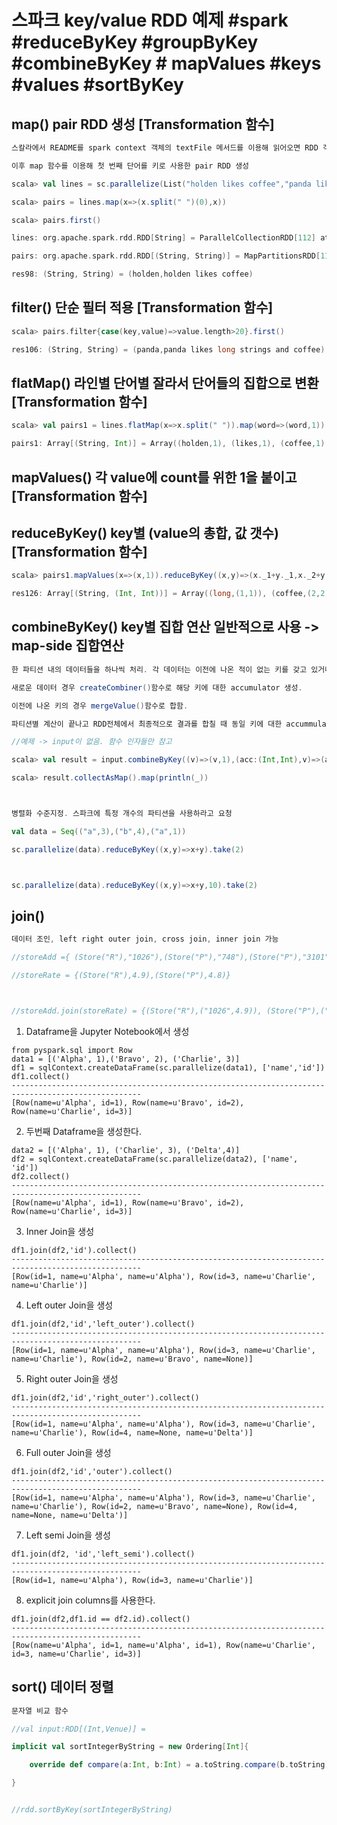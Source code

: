 # 스파크 key/value RDD 예제 #spark #reduceByKey #groupByKey #combineByKey # mapValues #keys #values #sortByKey



## **map() pair RDD 생성** [Transformation 함수]

```scala
스칼라에서 README를 spark context 객체의 textFile 메서드를 이용해 읽어오면 RDD 객체가 생성됨

이후 map 함수를 이용해 첫 번째 단어를 키로 사용한 pair RDD 생성

scala> val lines = sc.parallelize(List("holden likes coffee","panda likes long strings and coffee"))

scala> pairs = lines.map(x=>(x.split(" ")(0),x))

scala> pairs.first()

lines: org.apache.spark.rdd.RDD[String] = ParallelCollectionRDD[112] at parallelize at <console>:32

pairs: org.apache.spark.rdd.RDD[(String, String)] = MapPartitionsRDD[113] at map at <console>:34

res98: (String, String) = (holden,holden likes coffee)
```



## **filter() 단순 필터 적용** [Transformation 함수]

```scala
scala> pairs.filter{case(key,value)=>value.length>20}.first()

res106: (String, String) = (panda,panda likes long strings and coffee)
```



## **flatMap() 라인별 단어별 잘라서 단어들의 집합으로 변환** [Transformation 함수]

```scala
scala> val pairs1 = lines.flatMap(x=>x.split(" ")).map(word=>(word,1)).take(10)

pairs1: Array[(String, Int)] = Array((holden,1), (likes,1), (coffee,1), (panda,1), (likes,1), (long,1), (strings,1), (and,1), (coffee,1))
```



## **mapValues() 각 value에 count를 위한 1을 붙이고** [Transformation 함수]

## **reduceByKey() key별 (value의 총합, 값 갯수)** [Transformation 함수]

```scala
scala> pairs1.mapValues(x=>(x,1)).reduceByKey((x,y)=>(x._1+y._1,x._2+y._2)).take(6)

res126: Array[(String, (Int, Int))] = Array((long,(1,1)), (coffee,(2,2)), (holden,(1,1)), (likes,(2,2)), (panda,(1,1)), (strings,(1,1)))
```



## **combineByKey() key별 집합 연산 일반적으로 사용 -> map-side 집합연산**

```scala
한 파티션 내의 데이터들을 하나씩 처리. 각 데이터는 이전에 나온 적이 없는 키를 갖고 있거나 이전에 나온 적이 있는 키

새로운 데이터 경우 createCombiner()함수로 해당 키에 대한 accumulator 생성.

이전에 나온 키의 경우 mergeValue()함수로 합함.

파티션별 계산이 끝나고 RDD전체에서 최종적으로 결과를 합칠 때 동일 키에 대한 accummulator를 가지면 mergeCombiner()함수로 합함.

//예제 -> input이 없음. 함수 인자들만 참고

scala> val result = input.combineByKey((v)=>(v,1),(acc:(Int,Int),v)=>(acc._1+v,acc._2+1),(acc1:(Int,Int),acc2:(Int,Int))=>(acc1._1+acc2._1,acc1._2+acc2._2)).map{case(key,value)=>(key,vlaue._1/value._2.toFloat)}

scala> result.collectAsMap().map(println(_))



병렬화 수준지정. 스파크에 특정 개수의 파티션을 사용하라고 요청

val data = Seq(("a",3),("b",4),("a",1))

sc.parallelize(data).reduceByKey((x,y)=>x+y).take(2)



sc.parallelize(data).reduceByKey((x,y)=>x+y,10).take(2)
```



## **join()**

```scala
데이터 조인, left right outer join, cross join, inner join 가능

//storeAdd ={ (Store("R"),"1026"),(Store("P"),"748"),(Store("P"),"3101"),(Store("S"),"Seattle")}

//storeRate = {(Store("R"),4.9),(Store("P"),4.8)}



//storeAdd.join(storeRate) = {(Store("R"),("1026",4.9)), (Store("P"),("748",4.8)), (Store("P"),("3101",4.8))}
```

1. Dataframe을 Jupyter Notebook에서 생성

```
from pyspark.sql import Row
data1 = [('Alpha', 1),('Bravo', 2), ('Charlie', 3)]
df1 = sqlContext.createDataFrame(sc.parallelize(data1), ['name','id'])
df1.collect()
---------------------------------------------------------------------------------------------------
[Row(name=u'Alpha', id=1), Row(name=u'Bravo', id=2), Row(name=u'Charlie', id=3)]
```

2. 두번째 Dataframe을 생성한다.

```
data2 = [('Alpha', 1), ('Charlie', 3), ('Delta',4)]
df2 = sqlContext.createDataFrame(sc.parallelize(data2), ['name', 'id'])
df2.collect()
---------------------------------------------------------------------------------------------------
[Row(name=u'Alpha', id=1), Row(name=u'Bravo', id=2), Row(name=u'Charlie', id=3)]
```

3. Inner Join을 생성

```
df1.join(df2,'id').collect()
---------------------------------------------------------------------------------------------------
[Row(id=1, name=u'Alpha', name=u'Alpha'), Row(id=3, name=u'Charlie', name=u'Charlie')]
```

4. Left outer Join을 생성

```
df1.join(df2,'id','left_outer').collect()
---------------------------------------------------------------------------------------------------
[Row(id=1, name=u'Alpha', name=u'Alpha'), Row(id=3, name=u'Charlie', name=u'Charlie'), Row(id=2, name=u'Bravo', name=None)]
```

5. Right outer Join을 생성

```
df1.join(df2,'id','right_outer').collect()
---------------------------------------------------------------------------------------------------
[Row(id=1, name=u'Alpha', name=u'Alpha'), Row(id=3, name=u'Charlie', name=u'Charlie'), Row(id=4, name=None, name=u'Delta')]
```

6. Full outer Join을 생성

```
df1.join(df2,'id','outer').collect()
---------------------------------------------------------------------------------------------------
[Row(id=1, name=u'Alpha', name=u'Alpha'), Row(id=3, name=u'Charlie', name=u'Charlie'), Row(id=2, name=u'Bravo', name=None), Row(id=4, name=None, name=u'Delta')]
```

7. Left semi Join을 생성

```
df1.join(df2, 'id','left_semi').collect()
---------------------------------------------------------------------------------------------------
[Row(id=1, name=u'Alpha'), Row(id=3, name=u'Charlie')]
```

8. explicit join columns를 사용한다.

```
df1.join(df2,df1.id == df2.id).collect()
---------------------------------------------------------------------------------------------------
[Row(name=u'Alpha', id=1, name=u'Alpha', id=1), Row(name=u'Charlie', id=3, name=u'Charlie', id=3)]
```



## sort() 데이터 정렬

```scala
문자열 비교 함수

//val input:RDD[(Int,Venue)] =

implicit val sortIntegerByString = new Ordering[Int]{

​    override def compare(a:Int, b:Int) = a.toString.compare(b.toString)

}


//rdd.sortByKey(sortIntegerByString)
```




